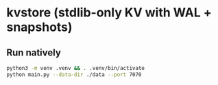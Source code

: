 # kvstore (stdlib-only KV with WAL + snapshots)

## Run natively

```bash
python3 -m venv .venv && . .venv/bin/activate
python main.py --data-dir ./data --port 7070
